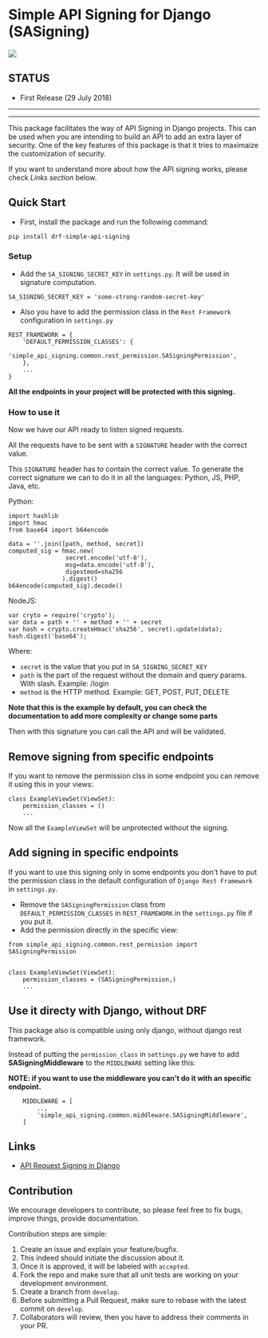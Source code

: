 # Simple API Signing for Django (SASigning)
![](https://travis-ci.org/ahmedhosnycs/drf-simple-api-signing.svg?branch=master)

## STATUS
* First Release (29 July 2018)

-----------------------------------------------------------
-----------------------------------------------------------

This package facilitates the way of API Signing in Django projects. This can be used when you are intending to build an API to add an extra layer of security. One of the key features of this package is that it tries to maximaize the customization of security.

If you want to understand more about how the API signing works, please check *Links section* below.

## Quick Start
* First, install the package and run the following command:
```
pip install drf-simple-api-signing
```

### Setup
* Add the `SA_SIGNING_SECRET_KEY` in `settings.py`. It will be used in signature computation.
```
SA_SIGNING_SECRET_KEY = 'some-strong-random-secret-key'
```

* Also you have to add the permission class in the `Rest Framework` configuration in  `settings.py`

```
REST_FRAMEWORK = {
    'DEFAULT_PERMISSION_CLASSES': {
        'simple_api_signing.common.rest_permission.SASigningPermission',
    },
    ...
}
```
**All the endpoints in your project will be protected with this signing.**

### How to use it
Now we have our API ready to listen signed requests.

All the requests have to be sent with a `SIGNATURE` header with the correct value.

This `SIGNATURE` header has to contain the correct value. To generate the correct signature we can to do it in all the languages: Python, JS, PHP, Java, etc.

Python:
```
import hashlib
import hmac
from base64 import b64encode

data = ''.join([path, method, secret])
computed_sig = hmac.new(
                secret.encode('utf-8'), 
                msg=data.encode('utf-8'),
                digestmod=sha256
               ).digest()
b64encode(computed_sig).decode()
```

NodeJS:
```
var cryto = require('crypto');
var data = path + '' + method + '' + secret
var hash = crypto.createHmac('sha256', secret).update(data);
hash.digest('base64');
```

Where:
* `secret` is the value that you put in `SA_SIGNING_SECRET_KEY`
* `path` is the part of the request without the domain and query params. With slash. Example: /login
* `method` is the HTTP method. Example: GET, POST, PUT, DELETE

**Note that this is the example by default, you can check the documentation to add more complexity or change some parts**

Then with this signature you can call the API and will be validated.


## Remove signing from specific endpoints
If you want to remove the permission clss in some endpoint you can remove it using
this in your views:
```
class ExampleViewSet(ViewSet):
    permission_classes = ()
    ...
```
Now all the `ExampleViewSet` will be unprotected without the signing.

## Add signing in specific endpoints
If you want to use this signing only in some endpoints you don't have to put the 
permission class in the default configuration of `Django Rest Framework` in `settings.py`.

* Remove the `SASigningPermission` class from `DEFAULT_PERMISSION_CLASSES` in `REST_FRAMEWORK` in the `settings.py` file if you put it.
* Add the permission directly in the specific view:
```
from simple_api_signing.common.rest_permission import SASigningPermission


class ExampleViewSet(ViewSet):
    permission_classes = (SASigningPermission,)
    ...
```

## Use it directy with Django, without DRF
This package also is compatible using only django, without django rest framework.

Instead of putting the `permission_class` in `settings.py` we have to add **SASigningMiddleware** to the `MIDDLEWARE` setting like this:

**NOTE: if you want to use the middleware you can't do it with an specific endpoint.**

```
    MIDDLEWARE = [
        ..,
        'simple_api_signing.common.middleware.SASigningMiddleware',
    ]
```


## Links
* [API Request Signing in Django](https://medium.com/elements/api-request-signing-in-django-bc9389201871)

## Contribution

We encourage developers to contribute, so please feel free to fix bugs, improve things, provide documentation.

Contribution steps are simple:

1. Create an issue and explain your feature/bugfix.
2. This indeed should initiate the discussion about it.
3. Once it is approved, it will be labeled with `accepted`.
4. Fork the repo and make sure that all unit tests are working on your development environment.
5. Create a branch from `develop`.
6. Before submitting a Pull Request, make sure to rebase with the latest commit on `develop`.
7. Collaborators will review, then you have to address their comments in your PR.
